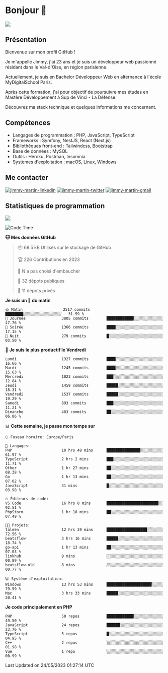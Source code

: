 # Bonjour 👋

![](https://komarev.com/ghpvc/?username=jimmy-martin&color=1a1b27)

## Présentation

Bienvenue sur mon profil GitHub !

Je m'appelle Jimmy, j'ai 23 ans et je suis un développeur web passionné résidant dans le Val-d'Oise, en région parisienne.

Actuellement, je suis en Bachelor Développeur Web en alternance à l'école MyDigitalSchool Paris.

Après cette formation, j'ai pour objectif de poursuivre mes études en Mastère Développement à Sup de Vinci - La Défense.

Découvrez ma stack technique et quelques informations me concernant.

## Compétences

- Langages de programmation : PHP, JavaScript, TypeScript
- Frameworks : Symfony, NestJS, React (Next.js)
- Bibliothèques front-end : Tailwindcss, Bootstrap
- Base de données : MySQL
- Outils : Heroku, Postman, Insomnia
- Systèmes d'exploitation : macOS, Linux, Windows

## Me contacter

<p>
<a href="https://www.linkedin.com/in/jimmy-martin-dev/" target="_blank"><img align="center" src="https://img.shields.io/badge/-LinkedIn-0077B5?style=for-the-badge&logo=Linkedin&logoColor=white" alt="jimmy-martin-linkedin"/></a>
<a href="https://twitter.com/jimmydev_" target="_blank"><img align="center" src="https://img.shields.io/badge/-Twitter-1DA1F2?style=for-the-badge&logo=Twitter&logoColor=white" alt="jimmy-martin-twitter"/></a>
<a href="mailto:jimmy.martin952@gmail.com" target="_blank"><img align="center" src="https://img.shields.io/badge/gmail-D14836?style=for-the-badge&logo=gmail&logoColor=white" alt="jimmy-martin-gmail"/></a>
</p>

## Statistiques de programmation

<a href="https://github-readme-stats.vercel.app/api/top-langs/?username=jimmy-martin&layout=compact">
  <img align="center" src="https://github-readme-stats.vercel.app/api/top-langs/?username=jimmy-martin&layout=compact"/>
</a>

<!--START_SECTION:waka-->
![Code Time](http://img.shields.io/badge/Code%20Time-1%2C834%20hrs%2059%20mins-blue)

**🐱 Mes données GitHub** 

> 📦 68.5 kB Utilisés sur le stockage de GitHub 
 > 
> 🏆 226 Contributions en 2023
 > 
> 🚫 N'a pas choisi d'embaucher
 > 
> 📜 32 dépots publiques 
 > 
> 🔑 11 dépots privés 
 > 
**Je suis un 🐤 du matin** 

```text
🌞 Matin                  2517 commits        ████████░░░░░░░░░░░░░░░░░   31.59 % 
🌆 Journée                3805 commits        ████████████░░░░░░░░░░░░░   47.76 % 
🌃 Soirée                 1366 commits        ████░░░░░░░░░░░░░░░░░░░░░   17.15 % 
🌙 Nuit                   279 commits         █░░░░░░░░░░░░░░░░░░░░░░░░   03.50 % 
```
📅 **Je suis le plus productif le Vendredi** 

```text
Lundi                    1327 commits        ████░░░░░░░░░░░░░░░░░░░░░   16.66 % 
Mardi                    1245 commits        ████░░░░░░░░░░░░░░░░░░░░░   15.63 % 
Mercredi                 1023 commits        ███░░░░░░░░░░░░░░░░░░░░░░   12.84 % 
Jeudi                    1459 commits        █████░░░░░░░░░░░░░░░░░░░░   18.31 % 
Vendredi                 1537 commits        █████░░░░░░░░░░░░░░░░░░░░   19.29 % 
Samedi                   893 commits         ███░░░░░░░░░░░░░░░░░░░░░░   11.21 % 
Dimanche                 483 commits         ██░░░░░░░░░░░░░░░░░░░░░░░   06.06 % 
```


📊 **Cette semaine, je passe mon temps sur** 

```text
🕑︎ Fuseau horaire: Europe/Paris

💬 Langages: 
PHP                      10 hrs 48 mins      ███████████████░░░░░░░░░░   61.97 % 
TypeScript               2 hrs 2 mins        ███░░░░░░░░░░░░░░░░░░░░░░   11.71 % 
Other                    1 hr 27 mins        ██░░░░░░░░░░░░░░░░░░░░░░░   08.38 % 
Go                       1 hr 13 mins        ██░░░░░░░░░░░░░░░░░░░░░░░   07.02 % 
JavaScript               41 mins             █░░░░░░░░░░░░░░░░░░░░░░░░   03.98 % 

🔥 Éditeurs de code: 
VS Code                  16 hrs 8 mins       ███████████████████████░░   92.51 % 
PhpStorm                 1 hr 18 mins        ██░░░░░░░░░░░░░░░░░░░░░░░   07.49 % 

🐱‍💻 Projets: 
taleen                   12 hrs 39 mins      ██████████████████░░░░░░░   72.56 % 
beatsflow                3 hrs 16 mins       █████░░░░░░░░░░░░░░░░░░░░   18.74 % 
go-api                   1 hr 13 mins        ██░░░░░░░░░░░░░░░░░░░░░░░   07.03 % 
linkhub                  9 mins              ░░░░░░░░░░░░░░░░░░░░░░░░░   00.89 % 
beatsflow-old            8 mins              ░░░░░░░░░░░░░░░░░░░░░░░░░   00.77 % 

💻 Système d'exploitation: 
Windows                  13 hrs 53 mins      ████████████████████░░░░░   79.59 % 
Mac                      3 hrs 33 mins       █████░░░░░░░░░░░░░░░░░░░░   20.41 % 
```

**Je code principalement en PHP** 

```text
PHP                      50 repos            ████████████░░░░░░░░░░░░░   49.50 % 
JavaScript               24 repos            ██████░░░░░░░░░░░░░░░░░░░   23.76 % 
TypeScript               5 repos             █░░░░░░░░░░░░░░░░░░░░░░░░   04.95 % 
C++                      2 repos             ░░░░░░░░░░░░░░░░░░░░░░░░░   01.98 % 
Vue                      1 repo              ░░░░░░░░░░░░░░░░░░░░░░░░░   00.99 % 
```




 Last Updated on 24/05/2023 01:27:14 UTC
<!--END_SECTION:waka-->


